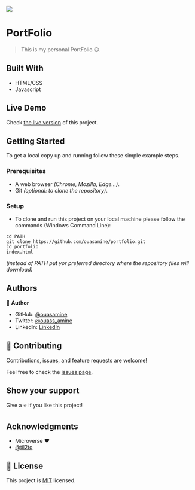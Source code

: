 ![](https://img.shields.io/badge/Microverse-blueviolet)

# PortFolio

> This is my personal PortFolio 😃.


## Built With

- HTML/CSS
- Javascript

## Live Demo

Check [the live version](https://ouasamine.github.io/portfolio/) of this project.

## Getting Started

To get a local copy up and running follow these simple example steps.

### Prerequisites

  - A web browser _(Chrome, Mozilla, Edge...)_.
  - Git _(optional: to clone the repository)_.

### Setup

  - To clone and run this project on your local machine please follow the commands (Windows Command Line):
  ```
  cd PATH 
  git clone https://github.com/ouasamine/portfolio.git
  cd portfolio
  index.html 
  ```
  _(instead of PATH put yor preferred directory where the repository files will download)_


## Authors

👤 **Author**

- GitHub: [@ouasamine](https://github.com/ouasamine)
- Twitter: [@ouass_amine](https://twitter.com/ouass_amine)
- LinkedIn: [LinkedIn](https://www.linkedin.com/in/amine-ouassef-314686214/)

## 🤝 Contributing

Contributions, issues, and feature requests are welcome!

Feel free to check the [issues page](../../issues/).

## Show your support

Give a ⭐️ if you like this project!

## Acknowledgments

- Microverse :heart:
- [@til2to](https://github.com/til2to)

## 📝 License

This project is [MIT](./LICENSE) licensed.
